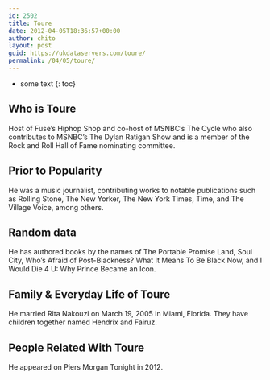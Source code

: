 ```yaml
---
id: 2502
title: Toure
date: 2012-04-05T18:36:57+00:00
author: chito
layout: post
guid: https://ukdataservers.com/toure/
permalink: /04/05/toure/
---
```


* some text
{: toc}
          
          
## Who is  Toure
                  
                  
                  
Host of Fuse&#8217;s Hiphop Shop and co-host of MSNBC&#8217;s The Cycle who also contributes to MSNBC&#8217;s The Dylan Ratigan Show and is a member of the Rock and Roll Hall of Fame nominating committee.
                  
                
                
                
## Prior to Popularity 
                  
                  
                  
He was a music journalist, contributing works to notable publications such as Rolling Stone, The New Yorker, The New York Times, Time, and The Village Voice, among others.
                  
                
                
                
## Random data 
                  
                  
                  
He has authored books by the names of The Portable Promise Land, Soul City, Who&#8217;s Afraid of Post-Blackness? What It Means To Be Black Now, and I Would Die 4 U: Why Prince Became an Icon.
                  
                
                
                
## Family & Everyday Life of Toure
                  
                  
                  
He married Rita Nakouzi on March 19, 2005 in Miami, Florida. They have children together named Hendrix and Fairuz.
                  
                
                
                
## People Related With  Toure
                  
                  
                  
He appeared on Piers Morgan Tonight in 2012.
                  
                
              
            
          
          
          
    
    
  
